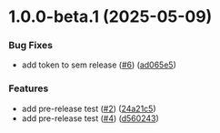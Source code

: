 # 1.0.0-beta.1 (2025-05-09)


### Bug Fixes

* add token to sem release ([#6](https://github.com/miguelch3/Mavericks-sem/issues/6)) ([ad065e5](https://github.com/miguelch3/Mavericks-sem/commit/ad065e5c2943d9ee007e512a65332911f6d9cfa0))


### Features

* add pre-release test ([#2](https://github.com/miguelch3/Mavericks-sem/issues/2)) ([24a21c5](https://github.com/miguelch3/Mavericks-sem/commit/24a21c52130a11ea06a5126100e8140bb30ffe2d))
* add pre-release test ([#4](https://github.com/miguelch3/Mavericks-sem/issues/4)) ([d560243](https://github.com/miguelch3/Mavericks-sem/commit/d5602437e2117d9fc1411e2dadf124603c2e67bc))
